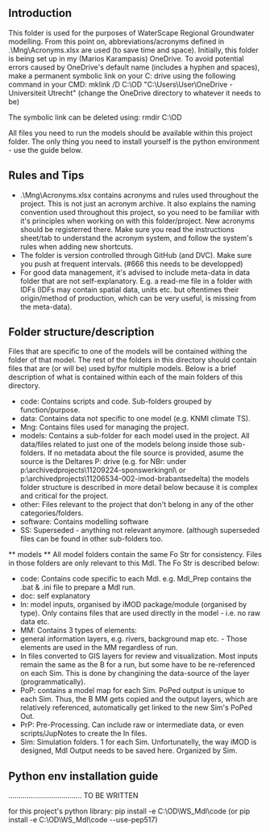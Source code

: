 ## Introduction
This folder is used for the purposes of WaterScape Regional Groundwater modelling.
From this point on, abbreviations/acronyms defined in .\Mng\Acronyms.xlsx are used (to save time and space).
Initially, this folder is being set up in my (Marios Karampasis) OneDrive. To avoid potential errors caused by OneDrive's default name (includes a hyphen and spaces), make a permanent symbolic link on your C: drive using the following command in your CMD:
mklink /D C:\OD "C:\Users\User\OneDrive - Universiteit Utrecht"
(change the OneDrive directory to whatever it needs to be)

The symbolic link can be deleted using:
rmdir C:\OD

All files you need to run the models should be available within this project folder. The only thing you need to install yourself is the python environment - use the guide below.


## Rules and Tips
- .\Mng\Acronyms.xlsx contains acronyms and rules used throughout the project. 
This is not just an acronym archive. It also explains the naming convention used throughout this project, so you need to be familiar with it's principles when working on with this folder/project.
New acronyms should be registerred there. Make sure you read the instructions sheet/tab to understand the acronym system, and follow the system's rules when adding new shortcuts.
- The folder is version controlled through GitHub (and DVC). Make sure you push at frequent intervals. (#666 this needs to be developped)
- For good data management, it's advised to include meta-data in data folder that are not self-explanatory. E.g. a read-me file in a folder with IDFs (IDFs may contain spatial data, units etc. but oftentimes their origin/method of production, which can be very useful, is missing from the meta-data).


## Folder structure/description
Files that are specific to one of the models will be contained withing the folder of that model. The rest of the folders in this directory should contain files that are (or will be) used by/for multiple models.
Below is a brief description of what is contained within each of the main folders of this directory.
- code: Contains scripts and code. Sub-folders grouped by function/purpose.
- data: Contains data not specific to one model (e.g. KNMI climate TS).
- Mng: Contains files used for managing the project.
- models: Contains a sub-folder for each model used in the project. All data/files related to just one of the models belong inside those sub-folders. If no metadata about the file source is provided, asume the source is the Deltares P: drive (e.g. for NBr: under p:\archivedprojects\11209224-sponswerkingnl\ or p:\archivedprojects\11206534-002-imod-brabantsedelta\)
the models folder structure is described in more detail below because it is complex and critical for the project.
- other: Files relevant to the project that don't belong in any of the other categories/folders.
- software: Contains modelling software 
- SS: Superseded - anything not relevant anymore. (although superseded files can be found in other sub-folders too.

** models **
All model folders contain the same Fo Str for consistency. Files in those folders are only relevant to this Mdl. The Fo Str is described below:
- code: Contains code specific to each Mdl. e.g. Mdl_Prep contains the .bat & .ini file to prepare a Mdl run.
- doc: self explanatory
- In: model inputs, organised by iMOD package/module (organised by type). Only contains files that are used directly in the model - i.e. no raw data etc.
- MM: Contains 3 types of elements:
- general information layers, e.g. rivers, background map etc. - Those elements are used in the MM regardless of run.
- In files converted to GIS layers for review and visualization. Most inputs remain the same as the B for a run, but some have to be re-referenced on each Sim. This is done by changining the data-source of the layer (programmatically).
- PoP: contains a model map for each Sim. PoPed output is unique to each Sim. Thus, the B MM gets copied and the output layers, which are relatively referenced, automatically get linked to the new Sim's PoPed Out.
- PrP: Pre-Processing. Can include raw or intermediate data, or even scripts/JupNotes to create the In files.
- Sim: Simulation folders. 1 for each Sim. Unfortunatelly, the way iMOD is designed, Mdl Output needs to be saved here. Organized by Sim.


## Python env installation guide
....................................
TO BE WRITTEN

for this project's python library:
pip install -e C:\OD\WS_Mdl\code (or pip install -e C:\OD\WS_Mdl\code --use-pep517)

